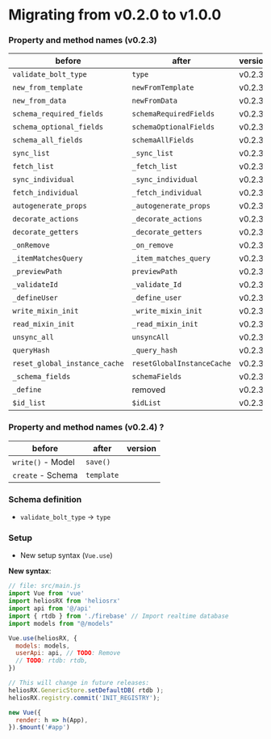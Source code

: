 # Migrating from v0.2.0 to v1.0.0

### Property and method names (v0.2.3)

| before                    | after                     | version
|---------------------------|---------------------------|----------
| `validate_bolt_type`      | `type`                    | v0.2.3
| `new_from_template`       | `newFromTemplate`         | v0.2.3
| `new_from_data`           | `newFromData`             | v0.2.3
| `schema_required_fields`  | `schemaRequiredFields`    | v0.2.3
| `schema_optional_fields`  | `schemaOptionalFields`    | v0.2.3
| `schema_all_fields`       | `schemaAllFields`         | v0.2.3
| `sync_list`               | `_sync_list`              | v0.2.3
| `fetch_list`              | `_fetch_list`             | v0.2.3
| `sync_individual`         | `_sync_individual`        | v0.2.3
| `fetch_individual`        | `_fetch_individual`       | v0.2.3
| `autogenerate_props`      | `_autogenerate_props`     | v0.2.3
| `decorate_actions`        | `_decorate_actions`       | v0.2.3
| `decorate_getters`        | `_decorate_getters`       | v0.2.3
| `_onRemove`               | `_on_remove`              | v0.2.3
| `_itemMatchesQuery`       | `_item_matches_query`     | v0.2.3
| `_previewPath`            | `previewPath`             | v0.2.3
| `_validateId`             | `_validate_Id`            | v0.2.3
| `_defineUser`             | `_define_user`            | v0.2.3
| `write_mixin_init`        | `_write_mixin_init`       | v0.2.3
| `read_mixin_init`         | `_read_mixin_init`        | v0.2.3
| `unsync_all`              | `unsyncAll`               | v0.2.3
| `queryHash`               | `_query_hash`             | v0.2.3
| `reset_global_instance_cache`|`resetGlobalInstanceCache`| v0.2.3
| `_schema_fields`          | `schemaFields`            | v0.2.3
| `_define`                 | removed                   | v0.2.3
| `$id_list`                | `$idList`                 | v0.2.3

### Property and method names (v0.2.4) ?

| before                    | after                     | version
|---------------------------|---------------------------|----------
| `write()` - Model         | `save()`                  |
| `create` - Schema         | `template`                |

### Schema definition

- `validate_bolt_type` -> `type`

### Setup

- New setup syntax (`Vue.use`)

**New syntax**:

```js
// file: src/main.js
import Vue from 'vue'
import heliosRX from 'heliosrx'
import api from '@/api'
import { rtdb } from './firebase' // Import realtime database
import models from "@/models"

Vue.use(heliosRX, {
  models: models,
  userApi: api, // TODO: Remove
  // TODO: rtdb: rtdb,
})

// This will change in future releases:
heliosRX.GenericStore.setDefaultDB( rtdb );
heliosRX.registry.commit('INIT_REGISTRY');

new Vue({
  render: h => h(App),
}).$mount('#app')
```
